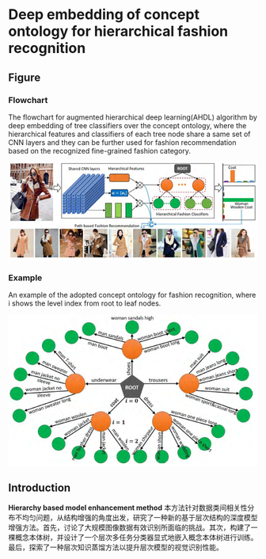 # Deep embedding of concept ontology for hierarchical fashion recognition

## Figure
### Flowchart
The flowchart for augmented hierarchical deep learning(AHDL) algorithm by deep embedding of tree classifiers over the concept ontology, where the hierarchical features and classifiers of each tree node share a same set of CNN layers and they can be further used for fashion recommendation based on the recognized fine-grained fashion category.

![](https://github.com/t51645/Hierarchy-based-model-enhancement-method/blob/main/flowchart.png)

### Example
An example of the adopted concept ontology for fashion recognition, where i shows the level index from root to leaf nodes.

![](https://github.com/t51645/Hierarchy-based-model-enhancement-method/blob/main/example.png)


## Introduction

**Hierarchy based model enhancement method** 本方法针对数据类间相关性分布不均匀问题，从结构增强的角度出发，研究了一种新的基于层次结构的深度模型增强方法。首先，讨论了大规模图像数据有效识别所面临的挑战。其次，构建了一棵概念本体树，并设计了一个层次多任务分类器显式地嵌入概念本体树进行训练。最后，探索了一种层次知识蒸馏方法以提升层次模型的视觉识别性能。
